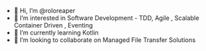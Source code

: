 - 👋 Hi, I’m @roloreaper
- 👀 I’m interested in Software Development - TDD, Agile , Scalable Container Driven , Eventing
- 🌱 I’m currently learning Kotlin
- 💞️ I’m looking to collaborate on Managed File Transfer Solutions

<!---
roloreaper/roloreaper is a ✨ special ✨ repository because its `README.md` (this file) appears on your GitHub profile.
You can click the Preview link to take a look at your changes.
--->
